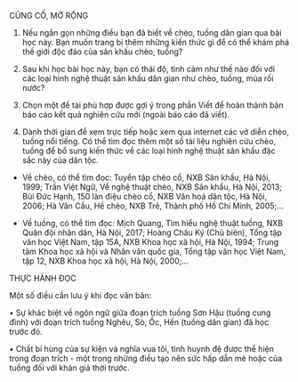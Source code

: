 CŨNG CỐ, MỞ RỘNG

1. Nếu ngắn gọn những điều bạn đã biết về chèo, tuồng dân gian qua bài học này. Bạn muốn trang bị thêm những kiến thức gì để có thể khám phá thế giới độc đáo của sân khấu chèo, tuồng?

2. Sau khi học bài học này, bạn có thái độ, tình cảm như thế nào đối với các loại hình nghệ thuật sân khấu dân gian như chèo, tuồng, múa rối nước?

3. Chọn một đề tài phù hợp được gợi ý trong phần Viết để hoàn thành bản báo cáo kết quả nghiên cứu mới (ngoài báo cáo đã viết).

4. Dành thời gian để xem trực tiếp hoặc xem qua internet các vở diễn chèo, tuồng nổi tiếng. Có thể tìm đọc thêm một số tài liệu nghiên cứu chèo, tuồng để bổ sung kiến thức về các loại hình nghệ thuật sân khấu đặc sắc này của dân tộc.

- Về chèo, có thể tìm đọc: Tuyển tập chèo cổ, NXB Sân khấu, Hà Nội, 1999; Trần Việt Ngữ, Về nghệ thuật chèo, NXB Sân khấu, Hà Nội, 2013; Bùi Đức Hạnh, 150 làn điệu chèo cổ, NXB Văn hoá dân tộc, Hà Nội, 2006; Hà Văn Cầu, Hề chèo, NXB Trẻ, Thành phố Hồ Chí Minh, 2005;...

- Về tuồng, có thể tìm đọc: Mịch Quang, Tìm hiểu nghệ thuật tuồng, NXB Quân đội nhân dân, Hà Nội, 2017; Hoàng Châu Ký (Chủ biên), Tổng tập văn học Việt Nam, tập 15A, NXB Khoa học xã hội, Hà Nội, 1994; Trung tâm Khoa học xã hội và Nhân văn quốc gia, Tổng tập văn học Việt Nam, tập 12, NXB Khoa học xã hội, Hà Nội, 2000;...

THỰC HÀNH ĐỌC

Một số điều cần lưu ý khi đọc văn bản:

• Sự khác biệt về ngôn ngữ giữa đoạn trích tuồng Sơn Hậu (tuồng cung đình) với đoạn trích tuồng Nghêu, Sò, Ốc, Hến (tuồng dân gian) đã học trước đó.

• Chất bi hùng của sự kiện và nghĩa vua tôi, tình huynh đệ được thể hiện trong đoạn trích - một trong những điều tạo nên sức hấp dẫn mê hoặc của tuồng đối với khán giả thời trước.